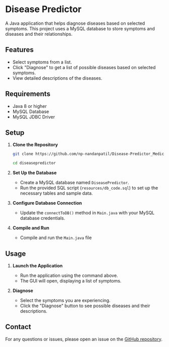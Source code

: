 # Disease Predictor

A Java application that helps diagnose diseases based on selected symptoms. This project uses a MySQL database to store symptoms and diseases and their relationships.

## Features

- Select symptoms from a list.
- Click "Diagnose" to get a list of possible diseases based on selected symptoms.
- View detailed descriptions of the diseases.

## Requirements

- Java 8 or higher
- MySQL Database
- MySQL JDBC Driver

## Setup

1. **Clone the Repository**

   ```sh
   git clone https://github.com/np-nandanpatil/Disease-Predictor_Medical-Diagnosis-Application.git
   
   cd diseasepredictor
   ```

2. **Set Up the Database**

    - Create a MySQL database named `DiseasePredictor`.
    - Run the provided SQL script (`resources/db_code.sql`) to set up the necessary tables and sample data.

3. **Configure Database Connection**

    - Update the `connectToDB()` method in `Main.java` with your MySQL database credentials.

4. **Compile and Run**
    
    - Compile and run the `Main.java` file

## Usage

1. **Launch the Application**

    - Run the application using the command above.
    - The GUI will open, displaying a list of symptoms.

2. **Diagnose**

    - Select the symptoms you are experiencing.
    - Click the "Diagnose" button to see possible diseases and their descriptions.

## Contact

For any questions or issues, please open an issue on the [GitHub repository](https://github.com/np-nandanpatil/Disease-Predictor_Medical-Diagnosis-Application.git).
